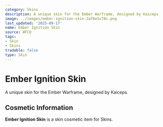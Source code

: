 ```yaml
---
category: Skins
description: A unique skin for the Ember Warframe, designed by Kaiceps.
image: ../images/ember-ignition-skin-2af6e5c78c.png
last_updated: '2025-09-17'
name: Ember Ignition Skin
source: WFCD
tags:
- Skin
- Skins
tradable: false
type: Skin
---
```


# Ember Ignition Skin

A unique skin for the Ember Warframe, designed by Kaiceps.

## Cosmetic Information

**Ember Ignition Skin** is a skin cosmetic item for Skins.


